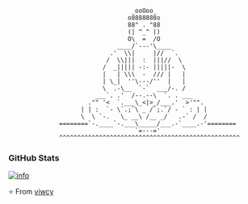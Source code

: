 ```
                                  _ooOoo_
                                 o8888888o
                                 88" . "88
                                 (| ^_^ |)
                                 O\  =  /O
                              ____/`---'\____
                            .'  \\|     |//  `.
                           /  \\|||  :  |||//  \
                          /  _||||| -:- |||||-  \
                          |   | \\\  -  /// |   |
                          | \_|  ''\---/''  |   |
                          \  .-\__  `-`  ___/-. /
                        ___`. .'  /--.--\  `. . ___
                      ."" '<  `.___\_<|>_/___.'  >'"".
                    | | :  `- \`.;`\ _ /`;.`/ - ` : | |
                    \  \ `-.   \_ __\ /__ _/   .-` /  /
              ========`-.____`-.___\_____/___.-`____.-'========
                                   `=---='
              ^^^^^^^^^^^^^^^^^^^^^^^^^^^^^^^^^^^^^^^^^^^^^^^^^^
```


### GitHub Stats

[![info](https://github-readme-stats.vercel.app/api?username=viwcy&show_icons=true&icon_color=CE1D2D&bg_color=ffffff&hide_title=true)](https://github.com/anuraghazra/github-readme-stats)
<br>

⭐️ From [viwcy](https://github.com/viwcy)
